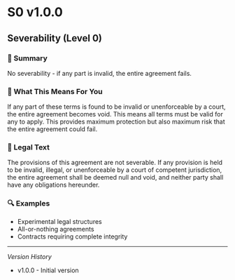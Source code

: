# S0 v1.0.0

## Severability (Level 0)

### 📌 Summary
No severability - if any part is invalid, the entire agreement fails.

### 👤 What This Means For You
If any part of these terms is found to be invalid or unenforceable by a court, the entire agreement becomes void. This means all terms must be valid for any to apply. This provides maximum protection but also maximum risk that the entire agreement could fail.

### 📜 Legal Text
The provisions of this agreement are not severable. If any provision is held to be invalid, illegal, or unenforceable by a court of competent jurisdiction, the entire agreement shall be deemed null and void, and neither party shall have any obligations hereunder.

### 🔍 Examples
- Experimental legal structures
- All-or-nothing agreements
- Contracts requiring complete integrity

---
*Version History*
- v1.0.0 - Initial version